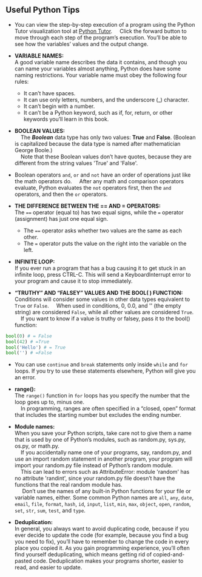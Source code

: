 ## Useful Python Tips  

- You can view the step-by-step execution of a program using the Python Tutor visualization tool at [Python Tutor](http://pythontutor.com).
&nbsp;&nbsp;&nbsp;&nbsp;Click the forward button to move through each step of the program’s execution. You’ll be able to see how the variables’ values and the output change.
  
- **VARIABLE NAMES:**  
  A good variable name describes the data it contains, and though you can name your variables almost anything, Python does have some naming restrictions.
  Your variable name must obey the following four rules:
    - It can’t have spaces.
    - It can use only letters, numbers, and the underscore (_) character.
    - It can’t begin with a number.
    - It can’t be a Python keyword, such as if, for, return, or other keywords
you’ll learn in this book.

- **BOOLEAN VALUES:**  
&nbsp;&nbsp;&nbsp;&nbsp;The ***Boolean*** data type has only two values: **True** and **False**. (Boolean is capitalized because the data type is named after mathematician George Boole.)  
&nbsp;&nbsp;&nbsp;&nbsp;Note that these Boolean values don’t have quotes, because they are different from the string values 'True' and 'False'.
  
- Boolean operators `and`, `or` and `not` have an order of operations just like the math operators do.
&nbsp;&nbsp;&nbsp;&nbsp;After any math and comparison operators evaluate, Python evaluates the `not` operators first, then the `and` operators, and then the `or` operators.

- **THE DIFFERENCE BETWEEN THE == AND = OPERATORS:**  
  The `==` operator (equal to) has two equal signs, while the `=` operator (assignment) has just one equal sign.
    - The `==` operator asks whether two values are the same as each other.
    - The `=` operator puts the value on the right into the variable on the left.

- **INFINITE LOOP:**  
If you ever run a program that has a bug causing it to get stuck in an infinite loop, press CTRL-C. This will send a KeyboardInterrupt error to your program and cause it to stop immediately.

- **“TRUTHY” AND “FALSEY” VALUES AND THE BOOL( ) FUNCTION:**  
Conditions will consider some values in other data types equivalent to `True` or `False`.
&nbsp;&nbsp;&nbsp;&nbsp;When used in conditions, 0, 0.0, and '' (the empty string) are considered `False`, while all other values are considered `True`.  
&nbsp;&nbsp;&nbsp;&nbsp;If you want to know if a value is truthy or falsey, pass it to the bool() function:
```python
bool(0) # = False
bool(42) # =True
bool('Hello') # = True
bool('') # =False
```

- You can use `continue` and `break` statements only inside `while` and `for` loops. If you try to use these statements elsewhere, Python will give you an error.

- **range():**  
The `range()` function in `for` loops has you specify the number that the loop goes up to, minus one.  
&nbsp;&nbsp;&nbsp;&nbsp;In programming, ranges are often specified in a “closed, open” format that includes the starting number but excludes the ending number.

- **Module names:**  
When you save your Python scripts, take care not to give them a name that is used by one of Python’s modules, such as random.py, sys.py, os.py, or math.py.  
&nbsp;&nbsp;&nbsp;&nbsp;If you accidentally name one of your programs, say, random.py, and use an import random statement in another program, your program will import your random.py file instead of Python’s random module.  
&nbsp;&nbsp;&nbsp;&nbsp;This can lead to errors such as AttributeError: module 'random' has no attribute 'randint', since your random.py file doesn’t have the functions that the real random module has.  
&nbsp;&nbsp;&nbsp;&nbsp; Don’t use the names of any built-in Python functions for your file or variable names, either.
Some common Python names are `all`, `any`, `date`, `email`, `file`, `format`, `hash`, `id`, `input`, `list`, `min`, `max`, `object`, `open`, `random`, `set`, `str`, `sum`, `test`, and `type`.

- **Deduplication:**  
In general, you always want to avoid duplicating code, because if you ever decide to update the code (for example, because you find a bug you need to fix), you’ll have to remember to change the code in every place you copied it.
As you gain programming experience, you’ll often find yourself deduplicating, which means getting rid of copied-and-pasted code. Deduplication makes your programs shorter, easier to read, and easier to update.
